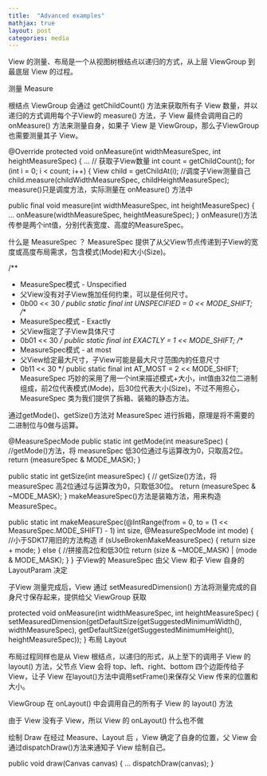 ```yaml
---
title:  "Advanced examples"
mathjax: true
layout: post
categories: media
---
```


View 的测量、布局是一个从视图树根结点以递归的方式，从上层 ViewGroup 到最底层 View 的过程。

测量 Measure

根结点 ViewGroup 会通过 getChildCount() 方法来获取所有子 View 数量，并以递归的方式调用每个子View的 measure() 方法，子 View 最终会调用自己的 onMeasure() 方法来测量自身，如果子 View 是 ViewGroup，那么子ViewGroup 也需要测量其子 View。

@Override
protected void onMeasure(int widthMeasureSpec, int heightMeasureSpec) {
    ...
    // 获取子View数量
    int count = getChildCount();
    for (int i = 0; i < count; i++) {
        View child = getChildAt(i);
        //调度子View测量自己
        child.measure(childWidthMeasureSpec, childHeightMeasureSpec);
measure()只是调度方法，实际测量在 onMeasure() 方法中

public final void measure(int widthMeasureSpec, int heightMeasureSpec) {
    ...
    onMeasure(widthMeasureSpec, heightMeasureSpec);
}
onMeasure()方法传参是两个int值，分别代表宽度、高度的MeasureSpec。

什么是 MeasureSpec ？
MeasureSpec 提供了从父View节点传递到子View的宽度或高度布局需求，包含模式(Mode)和大小(Size)。

/**
 * MeasureSpec模式 - Unspecified
 * 父View没有对子View施加任何约束，可以是任何尺寸。
 * 0b00 << 30
 */
public static final int UNSPECIFIED = 0 << MODE_SHIFT;
/**
 * MeasureSpec模式 - Exactly
 * 父View指定了子View具体尺寸
 * 0b01 << 30
 */
public static final int EXACTLY     = 1 << MODE_SHIFT;
/**
 * MeasureSpec模式 - at most
 * 父View给定最大尺寸，子View可能是最大尺寸范围内的任意尺寸
 * 0b11 << 30
 */
public static final int AT_MOST     = 2 << MODE_SHIFT;
MeasureSpec 巧妙的采用了用一个int来描述模式+大小，int值由32位二进制组成，前2位代表模式(Mode)，后30位代表大小(Size)，不过不用担心，MeasureSpec 类为我们提供了拆箱、装箱的静态方法。

通过getMode()、getSize()方法对 MeasureSpec 进行拆箱，原理是将不需要的二进制位与0做与运算。

@MeasureSpecMode
public static int getMode(int measureSpec) {
    //getMode()方法，将 measureSpec 低30位通过与运算改为0，只取高2位。
    return (measureSpec & MODE_MASK);
}

public static int getSize(int measureSpec) {
    // getSize()方法，将 measureSpec 高2位通过与运算改为0，只取低30位。
    return (measureSpec & ~MODE_MASK);
}
makeMeasureSpec()方法是装箱方法，用来构造MeasureSpec。

public static int makeMeasureSpec(@IntRange(from = 0, to = (1 << MeasureSpec.MODE_SHIFT) - 1) int size,
                                  @MeasureSpecMode int mode) {
    //小于SDK17用旧的方法构造
    if (sUseBrokenMakeMeasureSpec) {
        return size + mode;
    } else {
        //拼接高2位和低30位
        return (size & ~MODE_MASK) | (mode & MODE_MASK);
    }
}
子View的 MeasureSpec 由父 View 和子 View 自身的 LayoutParam 决定

子View 测量完成后，View 通过 setMeasuredDimension() 方法将测量完成的自身尺寸保存起来，提供给父 ViewGroup 获取

protected void onMeasure(int widthMeasureSpec, int heightMeasureSpec) {
    setMeasuredDimension(getDefaultSize(getSuggestedMinimumWidth(), widthMeasureSpec),
            getDefaultSize(getSuggestedMinimumHeight(), heightMeasureSpec));
}
布局 Layout

布局过程同样也是从 View 根结点，以递归的形式，从上至下的调用子 View 的 layout() 方法，父节点 View 会将 top、left、right、bottom 四个边距传给子 View，让子 View 在layout()方法中调用setFrame()来保存父 View 传来的位置和大小。

ViewGroup 在 onLayout() 中会调用自己的所有子 View 的 layout() 方法

由于 View 没有子 View，所以 View 的 onLayout() 什么也不做

绘制 Draw
在经过 Measure、Layout 后 ，View 确定了自身的位置，父 View 会通过dispatchDraw()方法来通知子 View 绘制自己。

public void draw(Canvas canvas) {
    ...
    dispatchDraw(canvas);
}
